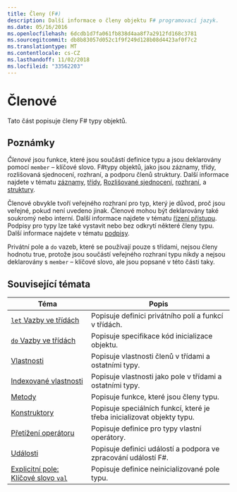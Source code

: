 ```yaml
---
title: Členy (F#)
description: Další informace o členy objektu F# programovací jazyk.
ms.date: 05/16/2016
ms.openlocfilehash: 6dcdb1d7fa061fb838d4aa8f7a2912fd168c3781
ms.sourcegitcommit: db8b83057d052c1f9f249d128b08d4423af0f7c2
ms.translationtype: MT
ms.contentlocale: cs-CZ
ms.lasthandoff: 11/02/2018
ms.locfileid: "33562203"
---
```

# <a name="members"></a>Členové

Tato část popisuje členy F# typy objektů.


## <a name="remarks"></a>Poznámky
*Členové* jsou funkce, které jsou součástí definice typu a jsou deklarovány pomocí `member` – klíčové slovo. F#typy objektů, jako jsou záznamy, třídy, rozlišovaná sjednocení, rozhraní, a podporu členů struktury. Další informace najdete v tématu [záznamy](../records.md), [třídy](../classes.md), [Rozlišované sjednocení](../discriminated-Unions.md), [rozhraní](../interfaces.md), a [struktury](../structures.md).

Členové obvykle tvoří veřejného rozhraní pro typ, který je důvod, proč jsou veřejné, pokud není uvedeno jinak. Členové mohou být deklarovány také soukromý nebo interní. Další informace najdete v tématu [řízení přístupu](../access-Control.md). Podpisy pro typy lze také vystavit nebo bez odkrytí některé členy typu. Další informace najdete v tématu [podpisy](../signatures.md).

Privátní pole a `do` vazeb, které se používají pouze s třídami, nejsou členy hodnotu true, protože jsou součástí veřejného rozhraní typu nikdy a nejsou deklarovány s `member` – klíčové slovo, ale jsou popsané v této části taky.


## <a name="related-topics"></a>Související témata


|Téma|Popis|
|-----|-----------|
|[`let` Vazby ve třídách](let-bindings-in-classes.md)|Popisuje definici privátního polí a funkcí v třídách.|
|[`do` Vazby ve třídách](do-bindings-in-classes.md)|Popisuje specifikace kód inicializace objektu.|
|[Vlastnosti](properties.md)|Popisuje vlastnosti členů v třídami a ostatními typy.|
|[Indexované vlastnosti](indexed-properties.md)|Popisuje vlastnosti jako pole v třídami a ostatními typy.|
|[Metody](methods.md)|Popisuje funkce, které jsou členy typu.|
|[Konstruktory](constructors.md)|Popisuje speciálních funkcí, které je třeba inicializovat objekty typu.|
|[Přetížení operátoru](../operator-overloading.md)|Popisuje definice pro typy vlastní operátory.|
|[Události](events.md)|Popisuje definici událostí a podpora ve zpracování událostí F#.|
|[Explicitní pole: Klíčové slovo `val`](explicit-fields-the-val-keyword.md)|Popisuje definice neinicializované pole typu.|
